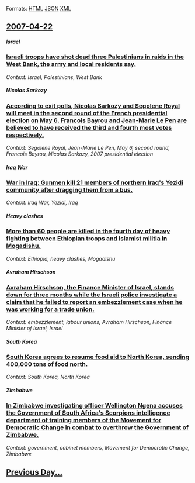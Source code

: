 
Formats: [HTML](2007/04/22/index.html)  [JSON](2007/04/22/index.json)  [XML](2007/04/22/index.xml)  

## [2007-04-22](/news/2007/04/22/index.md)

##### Israel
### [ Israeli troops have shot dead three Palestinians in raids in the West Bank, the army and local residents say.](/news/2007/04/22/israeli-troops-have-shot-dead-three-palestinians-in-raids-in-the-west-bank-the-army-and-local-residents-say.md)
_Context: Israel, Palestinians, West Bank_

##### Nicolas Sarkozy
### [ According to exit polls, Nicolas Sarkozy and Segolene Royal will meet in the second round of the French presidential election on May 6. Francois Bayrou and Jean-Marie Le Pen are believed to have received the third and fourth most votes respectively. ](/news/2007/04/22/according-to-exit-polls-nicolas-sarkozy-and-sa-c-gola-ne-royal-will-meet-in-the-second-round-of-the-french-presidential-election-on-may-6-f.md)
_Context: Segolene Royal, Jean-Marie Le Pen, May 6, second round, Francois Bayrou, Nicolas Sarkozy, 2007 presidential election_

##### Iraq War
### [ War in Iraq: Gunmen kill 21 members of northern Iraq's Yezidi community after dragging them from a bus. ](/news/2007/04/22/war-in-iraq-gunmen-kill-21-members-of-northern-iraq-s-yezidi-community-after-dragging-them-from-a-bus.md)
_Context: Iraq War, Yezidi, Iraq_

##### Heavy clashes
### [ More than 60 people are killed in the fourth day of heavy fighting between Ethiopian troops and Islamist militia in Mogadishu. ](/news/2007/04/22/more-than-60-people-are-killed-in-the-fourth-day-of-heavy-fighting-between-ethiopian-troops-and-islamist-militia-in-mogadishu.md)
_Context: Ethiopia, heavy clashes, Mogadishu_

##### Avraham Hirschson
### [ Avraham Hirschson, the Finance Minister of Israel, stands down for three months while the Israeli police investigate a claim that he failed to report an embezzlement case when he was working for a trade union. ](/news/2007/04/22/avraham-hirschson-the-finance-minister-of-israel-stands-down-for-three-months-while-the-israeli-police-investigate-a-claim-that-he-failed.md)
_Context: embezzlement, labour unions, Avraham Hirschson, Finance Minister of Israel, Israel_

##### South Korea
### [ South Korea agrees to resume food aid to North Korea, sending 400,000 tons of food north. ](/news/2007/04/22/south-korea-agrees-to-resume-food-aid-to-north-korea-sending-400-000-tons-of-food-north.md)
_Context: South Korea, North Korea_

##### Zimbabwe
### [ In Zimbabwe investigating officer Wellington Ngena accuses the Government of South Africa's Scorpions intelligence department of training members of the Movement for Democratic Change in combat to overthrow the Government of Zimbabwe. ](/news/2007/04/22/in-zimbabwe-investigating-officer-wellington-ngena-accuses-the-government-of-south-africa-s-scorpions-intelligence-department-of-training-m.md)
_Context: government, cabinet members, Movement for Democratic Change, Zimbabwe_

## [Previous Day...](/news/2007/04/21/index.md)

